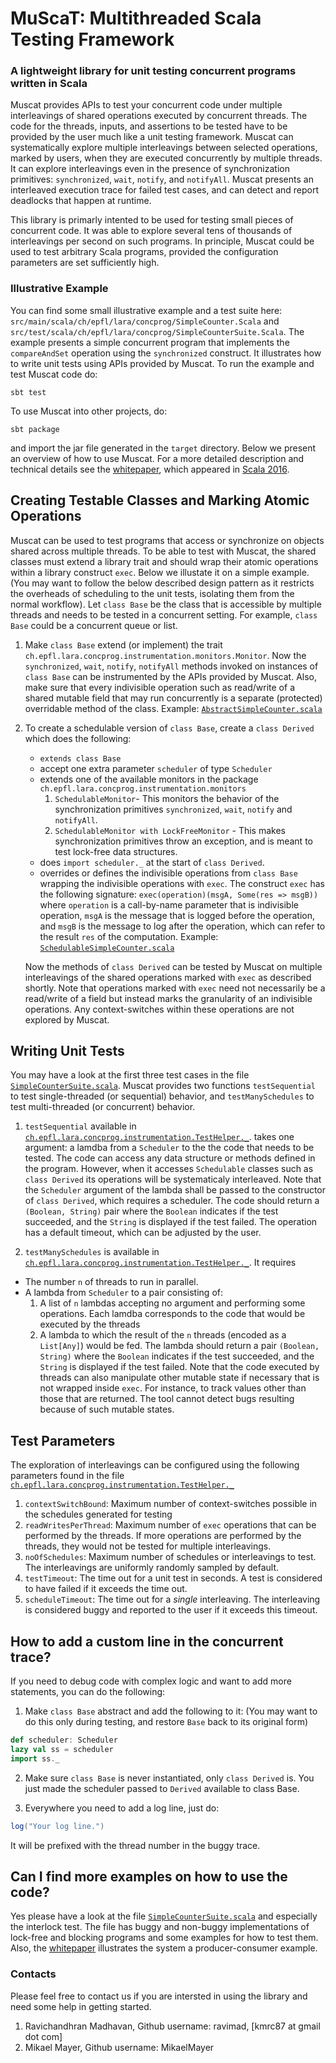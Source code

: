 # MuScaT: Multithreaded Scala Testing Framework

### A lightweight library for unit testing concurrent programs written in Scala

Muscat provides APIs to test your concurrent code under multiple interleavings of shared operations executed by concurrent threads.
The code for the threads, inputs, and assertions to be tested have to be provided by the user much like a unit testing framework. Muscat can systematically explore multiple interleavings between selected operations, marked by
users, when they are executed concurrently by multiple threads.
It can explore interleavings even in the presence of synchronization primitives: `synchronized`, `wait`, `notify`, and `notifyAll`.
Muscat presents an interleaved execution trace for failed test cases, and
can detect and report deadlocks that happen at runtime.

This library is primarly intented to be used for testing small pieces of concurrent code.
It was able to explore several tens of thousands of interleavings per second on such programs.
In principle, Muscat could be used to test arbitrary Scala programs, provided the configuration parameters are set sufficiently high.

### Illustrative Example 

You can find some small illustrative example and a test suite here: `src/main/scala/ch/epfl/lara/concprog/SimpleCounter.Scala` and  `src/test/scala/ch/epfl/lara/concprog/SimpleCounterSuite.Scala`. The example presents a simple concurrent program that implements the `compareAndSet` operation using the `synchronized` construct. It illustrates how to write unit tests using APIs provided by Muscat.
To run the example and test Muscat code do:

    sbt test

To use Muscat into other projects, do:

    sbt package

and import the jar file generated in the `target` directory.
Below we present an overview of how to use Muscat.
For a more detailed description and technical details see the [whitepaper](https://lara.epfl.ch/~kandhada/MuScaT), which appeared in
[Scala 2016](http://conf.researchr.org/track/scala-2016/scala-2016).

## Creating Testable Classes and Marking Atomic Operations

Muscat can be used to test programs that access or synchronize on objects shared across multiple threads.
To be able to test with Muscat, the shared classes must extend a library trait and should wrap their atomic operations within a library construct `exec`.
Below we illustate it on a simple example. (You may want to follow the below described design pattern as it restricts the overheads of scheduling to the unit tests, isolating them from the normal workflow).
Let `class Base` be the class that is accessible by multiple threads and needs to be tested in a concurrent setting.
For example, `class Base` could be a concurrent queue or list.
   
1. Make `class Base` extend (or implement) the trait `ch.epfl.lara.concprog.instrumentation.monitors.Monitor`.
   Now the `synchronized`, `wait`, `notify`, `notifyAll` methods invoked on instances of `class Base` can be instrumented by the APIs provided by Muscat.
   Also, make sure that every indivisible operation such as read/write of a shared mutable field that may run concurrently is a separate (protected) overridable method of the class.
   Example: [`AbstractSimpleCounter.scala`](src/main/scala/ch/epfl/lara/concprog/AbstractSimpleCounter.scala)
   
2. To create a schedulable version of `class Base`, create a `class Derived` which does the following:
   * `extends class Base`
   * accept one extra parameter `scheduler` of type `Scheduler`
   * extends one of the available monitors in the package `ch.epfl.lara.concprog.instrumentation.monitors`
     1. `SchedulableMonitor`- This monitors the behavior of the synchronization primitives `synchronized`, `wait`, `notify` and `notifyAll`.
     2. `SchedulableMonitor with LockFreeMonitor` - This makes synchronization primitives throw an exception, and is meant to test lock-free data structures.
   * does `import scheduler._` at the start of `class Derived`.
   * overrides or defines the indivisible operations from `class Base` wrapping the indivisible operations with `exec`.
     The construct `exec` has the following signature: `exec(operation)(msgA, Some(res => msgB))` where `operation` is a call-by-name parameter that is indivisible operation, `msgA` is the message that is logged before the operation, 
     and `msgB` is the message to log after the operation, which can refer to the result `res` of the computation. 
   Example: [`SchedulableSimpleCounter.scala`](src/main/scala/ch/epfl/lara/concprog/SchedulableSimpleCounter.scala)

   Now the methods of `class Derived` can be tested by Muscat on multiple interleavings of the shared operations marked with `exec` as described shortly. 
   Note that operations marked with `exec` need not necessarily be a read/write of a field but instead marks the granularity of an indivisible operations. Any context-switches within these operations are not explored by Muscat. 

## Writing Unit Tests

You may have a look at the first three test cases in the file
[`SimpleCounterSuite.scala`](src/test/scala/ch/epfl/lara/concprog/SimpleCounterSuite.scala).
Muscat provides two functions `testSequential`  to test single-threaded (or sequential) behavior, and `testManySchedules` to
test multi-threaded (or concurrent) behavior.

1. `testSequential` available in [`ch.epfl.lara.concprog.instrumentation.TestHelper._`](src/test/scala/ch/epfl/lara/concprog/instrumentation/TestHelper.scala).
    takes one argument: a lamdba from a `Scheduler` to  the the code that needs to be tested. The code can access any data structure or methods defined in the program. However, when it accesses `Schedulable` classes such as `class Derived` its operations will be systematicaly interleaved.
    Note that the `Scheduler` argument of the lambda shall be passed to the constructor of `class Derived`, which requires a scheduler.
    The code should return a `(Boolean, String)` pair where the `Boolean` indicates if the test succeeded, and the `String` is displayed if the test failed.
    The operation has a default timeout, which can be adjusted by the user.

3. `testManySchedules` is available in [`ch.epfl.lara.concprog.instrumentation.TestHelper._`](src/test/scala/ch/epfl/lara/concprog/instrumentation/TestHelper.scala).
  It requires 
  * The number `n` of threads to run in parallel.
  * A lambda from `Scheduler` to a pair consisting of:
    1. A list of `n` lambdas accepting no argument and performing some operations. 
	Each lamdba corresponds to the code that would be executed by the threads
    2. A lambda to which  the result of the `n` threads (encoded as a `List[Any]`) would be fed. The lambda should return a pair `(Boolean, String)` 
	where the `Boolean` indicates if the test succeeded, and the `String` is displayed if the test failed.
	Note that the code executed by threads can also manipulate other mutable state if necessary that is not wrapped inside `exec`. 
	For instance, to track values other than those that are returned. The tool cannot detect bugs resulting because of such mutable states.

## Test Parameters

The exploration of interleavings can be configured using the following parameters found in the file [`ch.epfl.lara.concprog.instrumentation.TestHelper._`](src/test/scala/ch/epfl/lara/concprog/instrumentation/TestHelper.scala)

1. `contextSwitchBound`: Maximum number of context-switches possible in the schedules generated for testing
2. `readWritesPerThread`: Maximum number of `exec` operations that can be performed by the threads. If more operations are performed by the threads, they would not be tested for multiple interleavings.
3. `noOfSchedules`: Maximum number of schedules or interleavings to test. The interleavings are uniformly randomly sampled by default.
4. `testTimeout`: The time out for a unit test in seconds. A test is considered to have failed if it exceeds the time out.
5. `scheduleTimeout`: The time out for a _single_ interleaving. The interleaving is considered buggy and reported to the user if it exceeds this timeout.

## How to add a custom line in the concurrent trace?

If you need to debug code with complex logic and want to add more statements, you can do the following:

1. Make `class Base` abstract and add the following to it: 
(You may want to do this only during testing, and restore `Base` back to its original form)
```scala
def scheduler: Scheduler
lazy val ss = scheduler
import ss._
```
2. Make sure `class Base` is never instantiated, only `class Derived` is. You just made the scheduler passed to `Derived` available to class Base.

3. Everywhere you need to add a log line, just do:
```scala
log("Your log line.")
```
It will be prefixed with the thread number in the buggy trace.

## Can I find more examples on how to use the code?

Yes please have a look at the file [`SimpleCounterSuite.scala`](src/test/scala/ch/epfl/lara/concprog/SimpleCounterSuite.scala) and especially the interlock test.
The file has buggy and non-buggy implementations of lock-free and blocking programs
and some examples for how to test them.
Also, the [whitepaper](https://lara.epfl.ch/~kandhada/MuScaT) illustrates the system a producer-consumer example.

### Contacts

Please feel free to contact us if you are intersted in using the library and need some help in getting started.

1. Ravichandhran Madhavan, Github username: ravimad, [kmrc87 at gmail dot com]
2. Mikael Mayer, Github username: MikaelMayer
